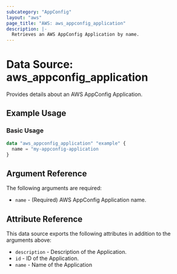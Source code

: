 ```yaml
---
subcategory: "AppConfig"
layout: "aws"
page_title: "AWS: aws_appconfig_application"
description: |-
  Retrieves an AWS AppConfig Application by name.
---
```


# Data Source: aws_appconfig_application

Provides details about an AWS AppConfig Application.

## Example Usage

### Basic Usage

```terraform
data "aws_appconfig_application" "example" {
  name = "my-appconfig-application
}
```

## Argument Reference

The following arguments are required:

* `name` - (Required) AWS AppConfig Application name.

## Attribute Reference

This data source exports the following attributes in addition to the arguments above:

* `description` - Description of the Application.
* `id` - ID of the Application.
* `name` - Name of the Application
